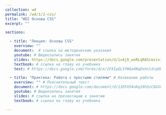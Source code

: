 ```yaml
---
collection: wd
permalink: /wd/1/2-css/
title: "WD2 Основы CSS"
excerpt: ""

sections:

  - title: "Лекция: Основы CSS" 
    overview: ""
    document:  # ссылка на методические указания
    youtube: # Видеозапись занятия
    slides: https://docs.google.com/presentation/d/1xAj0_woRLqRAScmzivI7aNJ5EYMokklBBqkvbA6LYpk/edit?usp=sharing # ссылка на презентацию к занятию
    textbook: # ссылка на главу из учебника
    test: # https://docs.google.com/forms/d/e/1FAIpQLSfWQa4NqEeXnldrpDkBWI8sQgfg33w4Kjdb5Sx0PsCtMYdzGA/closedform

  - title: "Практика: Работа с простыми стилями" # Назввание работы
    overview: "" # Пояснительный текст
    document: # https://docs.google.com/document/d/13EFX54nKq19hSzC6GXCyTVC3zueS-HK9R4dz2J7wpQk/edit?usp=sharing
    youtube: # Видеозапись занятия
    slides: # ссылка на презентацию к занятию
    textbook: # ссылка на главу из учебника

---
```

